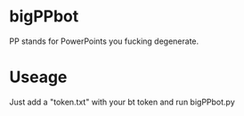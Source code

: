 # bigPPbot
PP stands for PowerPoints you fucking degenerate.

# Useage
Just add a "token.txt" with your bt token and run bigPPbot.py
